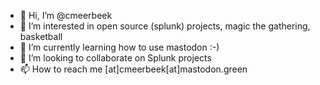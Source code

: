 - 👋 Hi, I’m @cmeerbeek
- 👀 I’m interested in open source (splunk) projects, magic the gathering, basketball
- 🌱 I’m currently learning how to use mastodon :-) 
- 💞️ I’m looking to collaborate on Splunk projects
- 📫 How to reach me [at]cmeerbeek[at]mastodon.green

<!---
cmeerbeek/cmeerbeek is a ✨ special ✨ repository because its `README.md` (this file) appears on your GitHub profile.
You can click the Preview link to take a look at your changes.
--->
